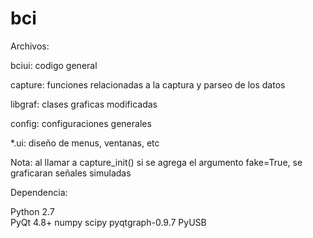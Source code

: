 bci
===

Archivos:

  bciui: codigo general
  
  capture: funciones relacionadas a la captura y parseo de los datos
  
  libgraf: clases graficas modificadas
  
  config: configuraciones generales
  
  *.ui: diseño de menus, ventanas, etc


Nota:
  al llamar a capture_init() si se agrega el argumento fake=True, se graficaran señales simuladas

Dependencia:

  Python 2.7 <br/>
  PyQt 4.8+
  numpy
  scipy
  pyqtgraph-0.9.7
  PyUSB




